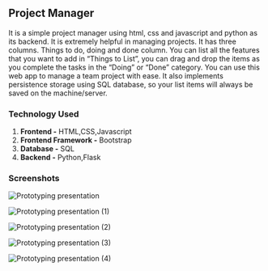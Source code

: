 ## Project Manager

It is a simple project manager using html, css and javascript and python as its backend. It is extremely helpful in managing projects. It has three columns. Things to do, doing and done column. You can list all the features that you want to add in “Things to List”, you can drag and drop the items as you complete the tasks in the “Doing” or “Done” category. You can use this web app to manage a team project with ease.
It also implements persistence storage using SQL database, so your list items will always be saved on the machine/server.

### **Technology Used**
1. **Frontend -** HTML,CSS,Javascript
2. **Frontend Framework -** Bootstrap
3. **Database -** SQL
4. **Backend -** Python,Flask

### **Screenshots**

![Prototyping presentation](https://user-images.githubusercontent.com/26967154/228234176-82aa6f53-435d-4641-b807-58522301a34d.jpg)

![Prototyping presentation (1)](https://user-images.githubusercontent.com/26967154/228234212-75064bf4-2e9d-494c-a950-bf05d006b5a9.jpg)

![Prototyping presentation (2)](https://user-images.githubusercontent.com/26967154/228235502-19375ba2-e193-4211-8964-e050c144f592.jpg)

![Prototyping presentation (3)](https://user-images.githubusercontent.com/26967154/228235523-eb5de423-0dbd-4882-9455-0894953096d3.jpg)


![Prototyping presentation (4)](https://user-images.githubusercontent.com/26967154/228234261-213fd438-d6fe-427b-989e-23f99d927526.jpg)

